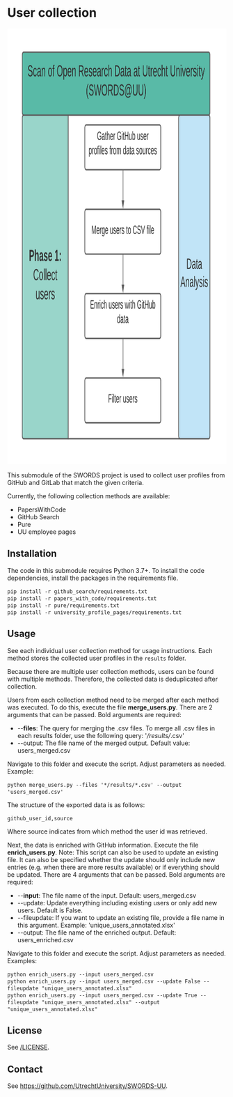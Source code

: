 # User collection

<img src="../docs/Phase_1.png" height="1000">

This submodule of the SWORDS project is used to collect user profiles from
GitHub and GitLab that match the given criteria. 

Currently, the following collection methods are available: 

- PapersWithCode
- GitHub Search
- Pure
- UU employee pages

## Installation 

The code in this submodule requires Python 3.7+. To install the code dependencies, install the packages in the requirements file. 

```console
pip install -r github_search/requirements.txt
pip install -r papers_with_code/requirements.txt
pip install -r pure/requirements.txt
pip install -r university_profile_pages/requirements.txt
```

## Usage

See each individual user collection method for usage instructions. Each method
stores the collected user profiles in the `results` folder. 

Because there are multiple user collection methods, users can be found with
multiple methods. Therefore, the collected data is deduplicated after
collection. 

Users from each collection method need to be merged after each method was executed. To do this, execute the file **merge_users.py**.
There are 2 arguments that can be passed. Bold arguments are required:

- --**files**: The query for merging the .csv files. To merge all .csv files in each results folder, use the following query: '*/results/*.csv'
- --output: The file name of the merged output. Default value: users_merged.csv

Navigate to this folder and execute the script. Adjust parameters as needed. Example:

```console
python merge_users.py --files '*/results/*.csv' --output 'users_merged.csv'
```

The structure of the exported data is as follows:

```
github_user_id,source
```

Where source indicates from which method the user id was retrieved.

Next, the data is enriched with GitHub information. Execute the file **enrich_users.py**.
 Note: This script can also be used to update an existing file. It can also be specified whether the update should only include new entries (e.g. when there are more results available) or if everything should be updated.
There are 4 arguments that can be passed. Bold arguments are required:

- --**input**: The file name of the input. Default: users_merged.csv
- --update: Update everything including existing users or only add new users. Default is False.
- --fileupdate: If you want to update an existing file, provide a file name in this argument. Example: 'unique_users_annotated.xlsx'
- --output: The file name of the enriched output. Default: users_enriched.csv

Navigate to this folder and execute the script. Adjust parameters as needed. Examples:

```console
python enrich_users.py --input users_merged.csv
python enrich_users.py --input users_merged.csv --update False --fileupdate "unique_users_annotated.xlsx"
python enrich_users.py --input users_merged.csv --update True --fileupdate "unique_users_annotated.xlsx" --output "unique_users_annotated.xlsx"
```

## License 

See [/LICENSE](LICENSE).

## Contact 

See https://github.com/UtrechtUniversity/SWORDS-UU.